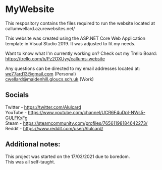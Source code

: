 # MyWebsite

This respository contains the files required to run the website located at callumwellard.azurewebsites.net/

This website was created using the ASP.NET Core Web Application template in Visual Studio 2019. It was adjusted to fit my needs.

Want to know what I'm currently working on? Check out my Trello Board: https://trello.com/b/Pz2OXUyy/callums-website

Any questions can be directed to my email addresses located at:  
we77ard13@gmail.com (Personal)  
cwellard@maidenhill.gloucs.sch.uk (Work)

## Socials  
Twitter - https://twitter.com/Alulcard  
YouTube - https://www.youtube.com/channel/UCR6F4uDpl-NWs5-GULFKxFg  
Steam - https://steamcommunity.com/profiles/76561198184642273/  
Reddit - https://www.reddit.com/user/Alulcard/  

## Additional notes:
This project was started on the 17/03/2021 due to boredom.  
This was all self-taught.
